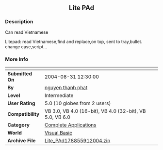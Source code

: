 ﻿<div align="center">

## Lite PAd


</div>

### Description

Can read Vietnamese

Litepad: read Vietnamese,find and replace,on top, sent to tray,bullet. change case,script...
 
### More Info
 


<span>             |<span>
---                |---
**Submitted On**   |2004-08-31 12:30:00
**By**             |[nguyen thanh phat](https://github.com/Planet-Source-Code/PSCIndex/blob/master/ByAuthor/nguyen-thanh-phat.md)
**Level**          |Intermediate
**User Rating**    |5.0 (10 globes from 2 users)
**Compatibility**  |VB 3\.0, VB 4\.0 \(16\-bit\), VB 4\.0 \(32\-bit\), VB 5\.0, VB 6\.0
**Category**       |[Complete Applications](https://github.com/Planet-Source-Code/PSCIndex/blob/master/ByCategory/complete-applications__1-27.md)
**World**          |[Visual Basic](https://github.com/Planet-Source-Code/PSCIndex/blob/master/ByWorld/visual-basic.md)
**Archive File**   |[Lite\_PAd178855912004\.zip](https://github.com/Planet-Source-Code/nguyen-thanh-phat-lite-pad__1-55952/archive/master.zip)








